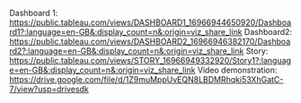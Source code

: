 Dashboard 1: https://public.tableau.com/views/DASHBOARD1_16966944650920/Dashboard1?:language=en-GB&:display_count=n&:origin=viz_share_link
Dashboard2: https://public.tableau.com/views/DASHBOARD2_16966946382170/Dashboard2?:language=en-GB&:display_count=n&:origin=viz_share_link
Story: https://public.tableau.com/views/STORY_16966949332920/Story1?:language=en-GB&:display_count=n&:origin=viz_share_link
Video demonstration: https://drive.google.com/file/d/1Z9muMppUvEQN8LBDMRhqki53XhGatC-7/view?usp=drivesdk
